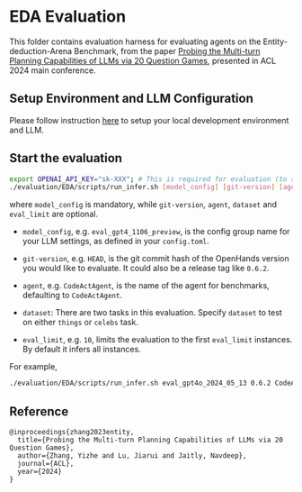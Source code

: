 # EDA Evaluation

This folder contains evaluation harness for evaluating agents on the Entity-deduction-Arena Benchmark, from the paper [Probing the Multi-turn Planning Capabilities of LLMs via 20 Question Games](https://arxiv.org/abs/2310.01468), presented in ACL 2024 main conference.

## Setup Environment and LLM Configuration

Please follow instruction [here](../README.md#setup) to setup your local development environment and LLM.


## Start the evaluation


```bash
export OPENAI_API_KEY="sk-XXX"; # This is required for evaluation (to simulate another party of conversation)
./evaluation/EDA/scripts/run_infer.sh [model_config] [git-version] [agent] [dataset] [eval_limit]
```

where `model_config` is mandatory, while `git-version`, `agent`, `dataset` and `eval_limit` are optional.

- `model_config`, e.g. `eval_gpt4_1106_preview`, is the config group name for your
LLM settings, as defined in your `config.toml`.

- `git-version`, e.g. `HEAD`, is the git commit hash of the OpenHands version you would
like to evaluate. It could also be a release tag like `0.6.2`.

- `agent`, e.g. `CodeActAgent`, is the name of the agent for benchmarks, defaulting
to `CodeActAgent`.

- `dataset`: There are two tasks in this evaluation. Specify `dataset` to test on either `things` or `celebs` task.

- `eval_limit`, e.g. `10`, limits the evaluation to the first `eval_limit` instances. By default it infers all instances.

For example,

```bash
./evaluation/EDA/scripts/run_infer.sh eval_gpt4o_2024_05_13 0.6.2 CodeActAgent things
```

## Reference
```
@inproceedings{zhang2023entity,
  title={Probing the Multi-turn Planning Capabilities of LLMs via 20 Question Games},
  author={Zhang, Yizhe and Lu, Jiarui and Jaitly, Navdeep},
  journal={ACL},
  year={2024}
}
```
